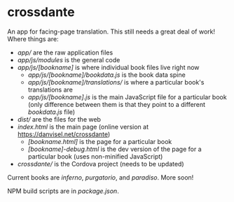 # crossdante

An app for facing-page translation. This still needs a great deal of work! Where things are:

 * _app/_ are the raw application files
  * _app/js/modules_ is the general code
  * _app/js/[bookname]_ is where individual book files live right now
	 * _app/js/[bookname]/bookdata.js_ is the book data spine
	 * _app/js/[bookname]/translations/_ is where a particular book's translations are
	 * _app/js/[bookname].js_ is the main JavaScript file for a particular book (only difference between them is that they point to a different _bookdata.js_ file)
 * _dist/_ are the files for the web
  * _index.html_ is the main page (online version at https://danvisel.net/crossdante)
	* _[bookname.html]_ is the page for a particular book
	* _[bookname]-debug.html_ is the dev version of the page for a particular book (uses non-minified JavaScript)
 * _crossdante/_ is the Cordova project (needs to be updated)

Current books are _inferno_, _purgatorio_, and _paradiso_. More soon!

NPM build scripts are in _package.json_.
